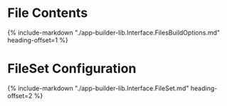 # File Contents

{% include-markdown "./app-builder-lib.Interface.FilesBuildOptions.md" heading-offset=1 %}

# FileSet Configuration

{% include-markdown "./app-builder-lib.Interface.FileSet.md" heading-offset=2 %}